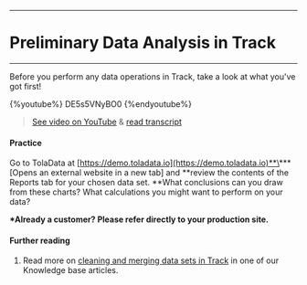 ****
# Preliminary Data Analysis in Track
---

Before you perform any data operations in Track, take a look at what you've got first!

{%youtube%} DE5s5VNyBO0 {%endyoutube%}  
> [See video on YouTube](https://www.youtube.com/embed/DE5s5VNyBO0?rel=0) & [read transcript](https://docs.google.com/document/d/1DCaeMviBwSO5hGSfeh6Y9McPI6D1dzxJyDs5kKa4wug/edit#heading=h.d1jpiwd734a)

#### Practice

Go to TolaData at [https://demo.toladata.io](https://demo.toladata.io)**\*** \[Opens an external website in a new tab\] and **review the contents of the Reports tab for your chosen data set. **What conclusions can you draw from these charts? What calculations you might want to perform on your data?

**\*Already a customer? Please refer directly to your production site.**

#### Further reading

1. Read more on [cleaning and merging data sets in Track](https://help.toladata.com/en/track/clean-and-merge-data.html) in one of our Knowledge base articles.




